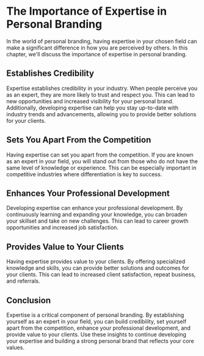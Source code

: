 The Importance of Expertise in Personal Branding
======================================================================================

In the world of personal branding, having expertise in your chosen field can make a significant difference in how you are perceived by others. In this chapter, we'll discuss the importance of expertise in personal branding.

Establishes Credibility
-----------------------

Expertise establishes credibility in your industry. When people perceive you as an expert, they are more likely to trust and respect you. This can lead to new opportunities and increased visibility for your personal brand. Additionally, developing expertise can help you stay up-to-date with industry trends and advancements, allowing you to provide better solutions for your clients.

Sets You Apart From the Competition
-----------------------------------

Having expertise can set you apart from the competition. If you are known as an expert in your field, you will stand out from those who do not have the same level of knowledge or experience. This can be especially important in competitive industries where differentiation is key to success.

Enhances Your Professional Development
--------------------------------------

Developing expertise can enhance your professional development. By continuously learning and expanding your knowledge, you can broaden your skillset and take on new challenges. This can lead to career growth opportunities and increased job satisfaction.

Provides Value to Your Clients
------------------------------

Having expertise provides value to your clients. By offering specialized knowledge and skills, you can provide better solutions and outcomes for your clients. This can lead to increased client satisfaction, repeat business, and referrals.

Conclusion
----------

Expertise is a critical component of personal branding. By establishing yourself as an expert in your field, you can build credibility, set yourself apart from the competition, enhance your professional development, and provide value to your clients. Use these insights to continue developing your expertise and building a strong personal brand that reflects your core values.
